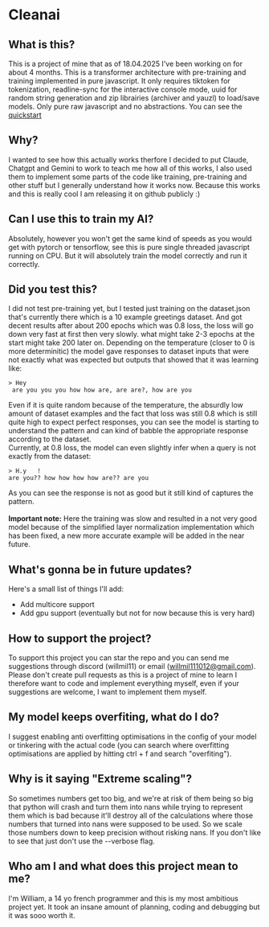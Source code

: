 # Cleanai
## What is this?
This is a project of mine that as of 18.04.2025 I've been working on for about 4 months. This is a transformer architecture with pre-training and training implemented in pure javascript. It only requires tiktoken for tokenization, readline-sync for the interactive console mode, uuid for random string generation and zip librairies (archiver and yauzl) to load/save models. Only pure raw javascript and no abstractions. You can see the <a href="./quickstart.md">quickstart</a>

## Why?
I wanted to see how this actually works therfore I decided to put Claude, Chatgpt and Gemini to work to teach me how all of this works, I also used them to implement some parts of the code like training, pre-training and other stuff but I generally understand how it works now. Because this works and this is really cool I am releasing it on github publicly :)

## Can I use this to train my AI?
Absolutely, however you won't get the same kind of speeds as you would get with pytorch or tensorflow, see this is pure single threaded javascript running on CPU. But it will absolutely train the model correctly and run it correctly.

## Did you test this?
I did not test pre-training yet, but I tested just training on the dataset.json that's currently there which is a 10 example greetings dataset. And got decent results after about 200 epochs which was 0.8 loss, the loss will go down very fast at first then very slowly. what might take 2-3 epochs at the start might take 200 later on. Depending on the temperature (closer to 0 is more determinitic) the model gave responses to dataset inputs that were not exactly what was expected but outputs that showed that it was learning like:
```
> Hey
 are you you you how how are, are are?, how are you
```
Even if it is quite random because of the temperature, the absurdly low amount of dataset examples and the fact that loss was still 0.8 which is still quite high to expect perfect responses, you can see the model is starting to understand the pattern and can kind of babble the appropriate response according to the dataset.
<br>
Currently, at 0.8 loss, the model can even slightly infer when a query is not exactly from the dataset:
```
> H.y   !
are you?? how how how how are?? are you
```
As you can see the response is not as good but it still kind of captures the pattern.
<br>
<br>
<strong>Important note:</strong> Here the training was slow and resulted in a not very good model because of the simplified layer normalization implementation which has been fixed, a new more accurate example will be added in the near future.

## What's gonna be in future updates?
Here's a small list of things I'll add:
- Add multicore support
- Add gpu support (eventually but not for now because this is very hard)

## How to support the project?
To support this project you can star the repo and you can send me suggestions through discord (willmil11) or email (willmil111012@gmail.com). Please don't create pull requests as this is a project of mine to learn I therefore want to code and implement everything myself, even if your suggestions are welcome, I want to implement them myself.

## My model keeps overfiting, what do I do?
I suggest enabling anti overfitting optimisations in the config of your model or tinkering with the actual code (you can search where overfitting optimisations are applied by hitting ctrl + f and search "overfiting").

## Why is it saying "Extreme scaling"?
So sometimes numbers get too big, and we're at risk of them being so big that python will crash and turn them into nans while trying to represent them which is bad because it'll destroy all of the calculations where those numbers that turned into nans were supposed to be used. So we scale those numbers down to keep precision without risking nans. If you don't like to see that just don't use the --verbose flag.

## Who am I and what does this project mean to me?
I'm William, a 14 yo french programmer and this is my most ambitious project yet. It took an insane amount of planning, coding and debugging but it was sooo worth it.